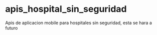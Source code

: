 # apis_hospital_sin_seguridad
Apis de aplicacion mobile para hospitales sin seguridad, esta se hara a futuro 
